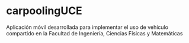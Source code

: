 # carpoolingUCE
Aplicación móvil desarrollada para  implementar el uso de vehículo compartido en la Facultad de Ingeniería, Ciencias Físicas y Matemáticas
